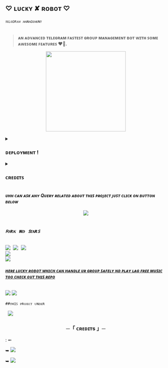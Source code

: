 ##              ♡ ʟᴜᴄᴋʏ ✘ ʀᴏʙᴏᴛ ♡



<p align="center"><h6> <code>ᴛᴇʟᴇɢʀᴀᴍ ᴍᴀɴᴀɢᴇᴍᴇɴᴛ</code> </h6>

> __ᴀɴ ᴀᴅᴠᴀɴᴄᴇᴅ ᴛᴇʟᴇɢʀᴀᴍ ꜰᴀꜱᴛᴇꜱᴛ ɢʀᴏᴜᴘ ᴍᴀɴᴀɢᴇᴍᴇɴᴛ ʙᴏᴛ ᴡɪᴛʜ ꜱᴏᴍᴇ ᴀᴡᴇꜱᴏᴍᴇ ꜰᴇᴀᴛᴜʀᴇꜱ ❤️🚶.__
<p align="center">
<img src='https://telegra.ph/file/c8382618dde0a07bfa2af.jpg' alternate="ᴀᴡᴡ ʀᴇʟᴏᴀᴅ ᴀᴜɴᴛʏ ɪᴛꜱ ᴜʀ ɪɴᴛᴇʀɴᴇᴛ ɪꜱꜱᴜᴇ" height="250px">

</pre>
<details><summary> <h3><b>ᴅᴇᴘʟᴏʏᴍᴇɴᴛ !</b></h3> </summary>
<pre>
<b><i>••ᴅᴇᴘʟᴏʏ ᴇᴍɪᴋᴏ ʀᴏʙᴏᴛ ᴛᴏ ʜᴇʀᴏᴋᴜ••</i></b>
<p><a href="https://heroku.com/deploy?template=https://github.com/NAINA-XD/lucky-robot"><img src="https://img.shields.io/badge/Deploy%20To%20Heroku-black?style=for-the-badge&logo=heroku" width="200""/></a></p>
</pre>

<pre>
<b><i>••ᴅᴇᴘʟᴏʏ ʟᴜᴄᴋʏ ʀᴏʙᴏᴛ ᴛᴏ ᴏᴋᴛᴇᴛᴏ••</i></b>
<p><a href="https://cloud.okteto.com/deploy?repository=https://github.com/NAINA-XD/lucky-robot"><img src="https://img.shields.io/badge/Deploy_To_Okteto%20%20-black?style=for-the-badge&logo=Okteto" width="200"/></a></p>
</details>
<details>
<summary><b><h3>ᴄʀᴇᴅɪᴛꜱ</h3></b></summary>
<i>ᴀʟʟ ᴄʀᴇᴅɪᴛ ɢᴏᴇꜱ ᴛᴏ ᴛʜᴇᴀꜱᴇ ᴘᴇᴏᴘʟᴇꜱ</i><br>
<code>ᴍʀ ʟᴜᴄᴋʏ: ᴍᴀɪɴ ᴄʀᴇᴅɪᴛ</code><br>
<code>ɴᴜʙ ʜᴜ ᴠʀᴏ ꜱᴀᴄᴄʜɪ ᴍᴇ🥲🥲</code><br>
.



➥ <a href="https://github.com/NAINA-XD" alt="NAINA-XD"> <img src="https://img.shields.io/badge/LUCKY XD-90302f?logo=github" /></a>  
➥ <a href="https://github.com/KingAbishnoi" alt="KingAbishnoi"> <img src="https://img.shields.io/badge/KINGABISHNOI-90302f?logo=github" /></a>  

</details>



<h4><b><i>ᴜʜʜ ᴄᴀɴ ᴀꜱᴋ ᴀɴʏ Qᴜᴇʀʏ ʀᴇʟᴀᴛᴇᴅ ᴀʙᴏᴜᴛ ᴛʜɪꜱ ᴘʀᴏᴊᴇᴄᴛ ᴊᴜꜱᴛ ᴄʟɪᴄᴋ ᴏɴ ʙᴜᴛᴛᴏɴ ʙᴇʟᴏᴡ</i></b></h4>
<p align="center">
<a href="https://t.me/LOBE_JU"><img src="https://img.shields.io/badge/ᴀꜱᴋ%20-ᴀɴʏᴛʜɪɴɢ-1abc9c.svg"></a>


<p align="center">
<pre>
<h3><b><i>ꜰᴏʀᴋ ɴᴅ ꜱᴛᴀʀꜱ</i></b></h3>
<img src="https://img.shields.io/github/license/MRLUCKYXD/EMIKO-ROBOT.svg"> <img src="https://img.shields.io/github/forks/mrluckyxd/EMIKO-ROBOT.svg"> <img src="https://img.shields.io/github/stars/mrluckyxd/EMIKO-ROBOT.svg">
<a href="https://github.com/mrluckyxd/EMIKO-ROBOT"><img src="https://github-readme-stats.vercel.app/api/pin/?username=mrluckyxd&repo=EMIKO-ROBOT&theme=chartreuse-dark"></a>
<a href="https://github.com/mrluckyxd/EMIKO-ROBOT/fork"><img src="https://img.shields.io/badge/Fork%20Emiko%20Robot-black?style=for-the-badge&logo=github"></a>
</pre></p>


<h6><b><i><u>ʜᴇʀᴇ ʟᴜᴄᴋʏ ʀᴏʙᴏᴛ ᴡʜɪᴄʜ ᴄᴀɴ ʜᴀɴᴅʟᴇ ᴜʀ ɢʀᴏᴜᴘ ꜱᴀꜰᴇʟʏ ɴᴅ ᴘʟᴀʏ ʟᴀɢ ꜰʀᴇᴇ ᴍᴜꜱɪᴄ ᴛᴏᴏ ᴄʜᴇᴄᴋ ᴏᴜᴛ ᴛʜɪꜱ ʀᴇᴘᴏ</u></i></b></h6>
<p><a href='https://telegram.me/lucky_officialbot'><img src="https://img.shields.io/badge/lucky_robot-black?style=for-the-badge&logo=telegram&logoColor=black"></a>
<a href="https://telegram.me/LOBE_JU"><img src="https://img.shields.io/badge/Developer%20%20-black?style=for-the-badge&logo=telegram"></a></p>


<p><code>##ᴛʜɪꜱ ᴘʀᴏᴊᴇᴄᴛ ᴜɴᴅᴇʀ</code> <pre> <a href="https://telegram.me/luckyxbots"><img src="https://img.shields.io/badge/ᴊᴏɪɴ-ᴛᴇᴀᴍ%20%20ʟᴜᴄᴋʏ-blue?style=for-the-badge&logo=telegram"></a></pre>
<h3 align="center">
    ─「 ᴄʀᴇᴅɪᴛs 」─
</h3>
 : ➻

➥ <a href="https://github.com/KingAbishnoi" alt="KingAbishnoi"> <img src="https://img.shields.io/badge/KINGABISHNOI-90302f?logo=github" /></a>  

➥ <a href="https://github.com/NAINA-XD" alt="MISS NAINA"> <img src="https://img.shields.io/badge/LUCKY XD-90302f?logo=github" /></a>  
